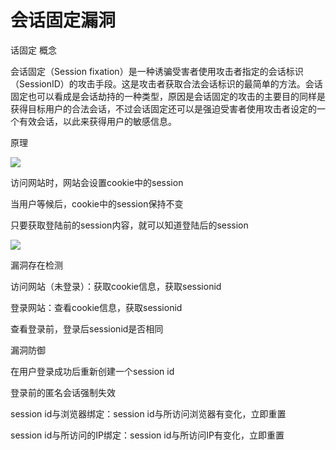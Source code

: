 会话固定漏洞
=

话固定
概念

会话固定（Session fixation）是一种诱骗受害者使用攻击者指定的会话标识（SessionID）的攻击手段。这是攻击者获取合法会话标识的最简单的方法。会话固定也可以看成是会话劫持的一种类型，原因是会话固定的攻击的主要目的同样是获得目标用户的合法会话，不过会话固定还可以是强迫受害者使用攻击者设定的一个有效会话，以此来获得用户的敏感信息。

原理

![](https://img-blog.csdnimg.cn/20191229213612488.png)

访问网站时，网站会设置cookie中的session

当用户等候后，cookie中的session保持不变

只要获取登陆前的session内容，就可以知道登陆后的session

![](https://img-blog.csdnimg.cn/20191229213655741.png?x-oss-process=image/watermark,type_ZmFuZ3poZW5naGVpdGk,shadow_10,text_aHR0cHM6Ly9ibG9nLmNzZG4ubmV0L3FxXzQxMjEwNzQ1,size_16,color_FFFFFF,t_70)

漏洞存在检测


访问网站（未登录）：获取cookie信息，获取sessionid

登录网站：查看cookie信息，获取sessionid

查看登录前，登录后sessionid是否相同

漏洞防御


在用户登录成功后重新创建一个session id

登录前的匿名会话强制失效

session id与浏览器绑定：session id与所访问浏览器有变化，立即重置

session id与所访问的IP绑定：session id与所访问IP有变化，立即重置

